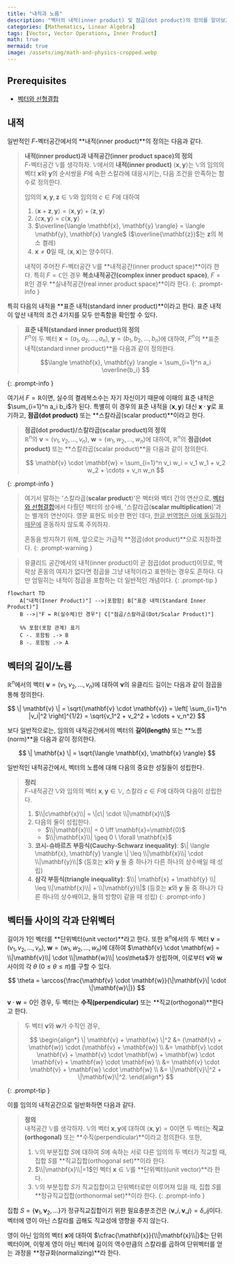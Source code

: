 ```yaml
---
title: "내적과 노름"
description: "벡터의 내적(inner product) 및 점곱(dot product)의 정의를 알아보고, 이로부터 벡터의 길이/노름, 그리고 벡터들 사이의 각을 어떻게 정의하는지 살펴본다."
categories: [Mathematics, Linear Algebra]
tags: [Vector, Vector Operations, Inner Product]
math: true
mermaid: true
image: /assets/img/math-and-physics-cropped.webp
---
```


## Prerequisites
- [벡터와 선형결합](/posts/vectors-and-linear-combinations/)

## 내적

일반적인 $F$-벡터공간에서의 **내적(inner product)**의 정의는 다음과 같다.

> **내적(inner product)과 내적공간(inner product space)의 정의**  
> $F$-벡터공간 $\mathbb{V}$를 생각하자. $\mathbb{V}$에서의 **내적(inner product)** $\langle \mathbf{x},\mathbf{y} \rangle$는 $\mathbb{V}$의 임의의 벡터 $\mathbf{x}$와 $\mathbf{y}$의 순서쌍을 $F$에 속한 스칼라에 대응시키는, 다음 조건을 만족하는 함수로 정의한다.
>
> 임의의 $\mathbf{x},\mathbf{y},\mathbf{z} \in \mathbb{V}$와 임의의 $c \in F$에 대하여
> 1. $\langle \mathbf{x}+\mathbf{z}, \mathbf{y} \rangle = \langle \mathbf{x}, \mathbf{y} \rangle + \langle \mathbf{z}, \mathbf{y} \rangle$
> 2. $\langle c\mathbf{x}, \mathbf{y} \rangle = c \langle \mathbf{x}, \mathbf{y} \rangle$
> 3. $\overline{\langle \mathbf{x}, \mathbf{y} \rangle} = \langle \mathbf{y}, \mathbf{x} \rangle$ ($\overline{\mathbf{z}}$는 $\mathbf{z}$의 복소 켤레)
> 4. $\mathbf{x} \neq \mathbf{0}$일 때, $\langle \mathbf{x}, \mathbf{x} \rangle$는 양수이다.
>
> 내적이 주어진 $F$-벡터공간 $\mathbb{V}$를 **내적공간(inner product space)**이라 한다. 특히 $F=\mathbb{C}$인 경우 **복소내적공간(complex inner product space)**, $F=\mathbb{R}$인 경우 **실내적공간(real inner product space)**이라 한다.
{: .prompt-info }

특히 다음의 내적을 **표준 내적(standard inner product)**이라고 한다. 표준 내적이 앞선 내적의 조건 4가지를 모두 만족함을 확인할 수 있다.

> **표준 내적(standard inner product)의 정의**  
> $F^n$의 두 벡터 $\mathbf{x}=(a_1, a_2, \dots, a_n)$, $\mathbf{y}=(b_1, b_2, \dots, b_n)$에 대하여, $F^n$의 **표준 내적(standard inner product)**을 다음과 같이 정의한다.
>
> $$\langle \mathbf{x}, \mathbf{y} \rangle = \sum_{i=1}^n a_i \overline{b_i} $$
>
{: .prompt-info }

여기서 $F=\mathbb{R}$이면, 실수의 켤레복소수는 자기 자신이기 때문에 이때의 표준 내적은 $\sum_{i=1}^n a_i b_i$가 된다. 특별히 이 경우의 표준 내적을 $\langle \mathbf{x}, \mathbf{y} \rangle$ 대신 $\mathbf{x} \cdot \mathbf{y}$로 표기하고, **점곱(dot product)** 또는 **스칼라곱(scalar product)**이라고 한다.

> **점곱(dot product)/스칼라곱(scalar product)의 정의**  
> $\mathbb{R}^n$의 $\mathbf{v}=(v_1, v_2, \dots, v_n)$, $\mathbf{w}=(w_1, w_2, \dots, w_n)$에 대하여, $\mathbb{R}^n$의 **점곱(dot product)** 또는 **스칼라곱(scalar product)**을 다음과 같이 정의한다.
>
> $$ \mathbf{v} \cdot \mathbf{w} = \sum_{i=1}^n v_i w_i = v_1 w_1 + v_2 w_2 + \cdots + v_n w_n $$
> 
{: .prompt-info }

> 여기서 말하는 '스칼라곱(**scalar product**)'은 벡터와 벡터 간의 연산으로, [벡터와 선형결합](/posts/vectors-and-linear-combinations/)에서 다뤘던 벡터의 상수배, '스칼라곱(**scalar multiplication**)'과는 별개의 연산이다. 영문 표현도 비슷한 편인 데다, <u>한글 번역명은 아예 동일하기 때문에</u> 혼동하지 않도록 주의하자.
>
> 혼동을 방지하기 위해, 앞으로는 가급적 **점곱(dot product)**으로 지칭하겠다.
{: .prompt-warning }

> 유클리드 공간에서의 내적(inner product)이 곧 점곱(dot product)이므로, 맥락상 혼동의 여지가 없다면 점곱을 그냥 내적이라고 표현하는 경우도 흔하다. 다만 엄밀히는 내적이 점곱을 포함하는 더 일반적인 개념이다.
{: .prompt-tip }

```mermaid
flowchart TD
    A["내적(Inner Product)"] -->|포함함| B["표준 내적(Standard Inner Product)"]
    B -->|"F = R(실수체)인 경우"| C["점곱/스칼라곱(Dot/Scalar Product)"]

    %% 포함(포함 관계) 표기
    C -. 포함됨 .-> B
    B -. 포함됨 .-> A
```

## 벡터의 길이/노름

$\mathbb{R}^n$에서의 벡터 $\mathbf{v}=(v_1, v_2, \dots, v_n)$에 대하여 $\mathbf{v}$의 유클리드 길이는 다음과 같이 점곱을 통해 정의한다.

$$ \| \mathbf{v} \| = \sqrt{\mathbf{v} \cdot \mathbf{v}} = \left[ \sum_{i=1}^n |v_i|^2 \right]^{1/2} = \sqrt{v_1^2 + v_2^2 + \cdots + v_n^2} $$

보다 일반적으로는, 임의의 내적공간에서의 벡터의 **길이(length)** 또는 **노름(norm)**을 다음과 같이 정의한다.

$$ \| \mathbf{x} \| = \sqrt{\langle \mathbf{x}, \mathbf{x} \rangle} $$

일반적인 내적공간에서, 벡터의 노름에 대해 다음의 중요한 성질들이 성립한다.

> **정리**  
> $F$-내적공간 $\mathbb{V}$와 임의의 벡터 $\mathbf{x}, \mathbf{y} \in \mathbb{V}$, 스칼라 $c \in F$에 대하여 다음이 성립한다.
> 1. $\\|c\mathbf{x}\\| = \|c\| \cdot \\|\mathbf{x}\\|$
> 2. 다음의 둘이 성립한다.
>    - $\\|\mathbf{x}\\| = 0 \iff \mathbf{x}=\mathbf{0}$
>    - $\\|\mathbf{x}\\| \geq 0 \ \forall \mathbf{x}$
> 3. **코시-슈바르츠 부등식(Cauchy-Schwarz inequality)**: $\| \langle \mathbf{x}, \mathbf{y} \rangle \| \leq \\|\mathbf{x}\\| \cdot \\|\mathbf{y}\\|$ (등호는 $\mathbf{x}$와 $\mathbf{y}$ 둘 중 하나가 다른 하나의 상수배일 때 성립)
> 4. **삼각 부등식(triangle inequality)**: $\\| \mathbf{x} + \mathbf{y} \\| \leq \\|\mathbf{x}\\| + \\|\mathbf{y}\\|$ (등호는 $\mathbf{x}$와 $\mathbf{y}$ 둘 중 하나가 다른 하나의 상수배이고, 둘의 방향이 같을 때 성립)
{: .prompt-info }

## 벡터들 사이의 각과 단위벡터

길이가 $1$인 벡터를 **단위벡터(unit vector)**라고 한다. 또한 $\mathbb{R}^n$에서의 두 벡터 $\mathbf{v}=(v_1, v_2, \dots, v_n)$, $\mathbf{w}=(w_1, w_2, \dots, w_n)$에 대하여 $\mathbf{v} \cdot \mathbf{w} = \\|\mathbf{v}\\| \cdot \\|\mathbf{w}\\| \cos\theta$가 성립하며, 이로부터 $\mathbf{v}$와 $\mathbf{w}$ 사이의 각 $\theta$ ($0 \leq \theta \leq \pi$)를 구할 수 있다.

$$ \theta = \arccos{\frac{\mathbf{v} \cdot \mathbf{w}}{\|\mathbf{v}\| \cdot \|\mathbf{w}\|}} $$

$\mathbf{v} \cdot \mathbf{w} = 0$인 경우, 두 벡터는 **수직(perpendicular)** 또는 **직교(orthogonal)**한다고 한다.

> 두 벡터 $\mathbf{v}$와 $\mathbf{w}$가 수직인 경우,
>
> $$ \begin{align*}
> \| \mathbf{v} + \mathbf{w} \|^2 &= (\mathbf{v} + \mathbf{w}) \cdot (\mathbf{v} + \mathbf{w}) \\
> &= \mathbf{v} \cdot \mathbf{v} + \mathbf{v} \cdot \mathbf{w} + \mathbf{w} \cdot \mathbf{v} + \mathbf{w} \cdot \mathbf{w} \\
> &= \mathbf{v} \cdot \mathbf{v} + \mathbf{w} \cdot \mathbf{w} \\
> &= \|\mathbf{v}\|^2 + \|\mathbf{w}\|^2.
> \end{align*} $$
>
{: .prompt-tip }

이를 임의의 내적공간으로 일반화하면 다음과 같다.

> **정의**  
> 내적공간 $\mathbb{V}$를 생각하자. $\mathbb{V}$의 벡터 $\mathbf{x}, \mathbf{y}$에 대하여 $\langle \mathbf{x}, \mathbf{y} \rangle = 0$이면 두 벡터는 **직교(orthogonal)** 또는 **수직(perpendicular)**이라고 정의한다. 또한,
> 1. $\mathbb{V}$의 부분집합 $S$에 대하여 $S$에 속하는 서로 다른 임의의 두 벡터가 직교할 때, 집합 $S$를 **직교집합(orthogonal set)**이라 한다.
> 2. $\\|\mathbf{x}\\|=1$인 벡터 $\mathbf{x} \in \mathbb{V}$를 **단위벡터(unit vector)**라 한다.
> 3. $\mathbb{V}$의 부분집합 $S$가 직교집합이고 단위벡터로만 이루어져 있을 때, 집합 $S$를 **정규직교집합(orthonormal set)**이라 한다.
{: .prompt-info }

집합 $S = \{ \mathbf{v}_1, \mathbf{v}_2, \dots \}$가 정규직교집합이기 위한 필요충분조건은 $\langle \mathbf{v}\_i, \mathbf{v}\_j \rangle = \delta\_{ij}$이다. 벡터에 영이 아닌 스칼라를 곱해도 직교성에 영향을 주지 않는다.

영이 아닌 임의의 벡터 $\mathbf{x}$에 대하여 $\cfrac{\mathbf{x}}{\\|\mathbf{x}\\|}$는 단위벡터이며, 이렇게 영이 아닌 벡터에 길이의 역수만큼의 스칼라를 곱하여 단위벡터를 얻는 과정을 **정규화(normalizing)**라 한다.
